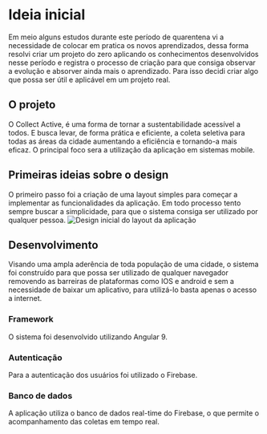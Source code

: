 # Ideia inicial
Em meio alguns estudos durante este período de quarentena vi a necessidade de colocar em pratica os novos aprendizados, dessa forma resolvi criar um projeto do zero aplicando os conhecimentos desenvolvidos nesse período e registra o processo de criação para que consiga observar a evolução e absorver ainda mais o aprendizado. Para isso decidi criar algo que possa ser útil e aplicável em um projeto real.

## O projeto
O Collect Active, é uma forma de tornar a sustentabilidade acessível a todos. E busca levar, de forma prática e eficiente, a coleta seletiva para todas as áreas da cidade aumentando a eficiência e tornando-a mais eficaz. O principal foco sera a utilização da aplicação em sistemas mobile.

## Primeiras ideias sobre o design
O primeiro passo foi a criação de uma layout simples para começar a implementar as funcionalidades da aplicação. Em todo processo tento sempre buscar a simplicidade, para que o sistema consiga ser utilizado por qualquer pessoa.
![Design inicial do layout da aplicação](https://media-exp1.licdn.com/dms/image/C4D12AQE7islRdwQCuA/article-inline_image-shrink_1000_1488/0?e=1597881600&v=beta&t=PQClvKos8z2R17QmibnS5api5ZgVwh7Ct2zF_AS8WGg)

## Desenvolvimento
Visando uma ampla aderência de toda população de uma cidade, o sistema foi construído para que possa ser utilizado de qualquer navegador removendo as barreiras de plataformas como IOS e android e sem a necessidade de baixar um aplicativo, para utilizá-lo basta apenas o acesso a internet.

### Framework
O sistema foi desenvolvido utilizando Angular 9.

### Autenticação
Para a autenticação dos usuários foi utilizado o Firebase.

### Banco de dados
A aplicação utiliza o banco de dados real-time do Firebase, o que permite o acompanhamento das coletas em tempo real.